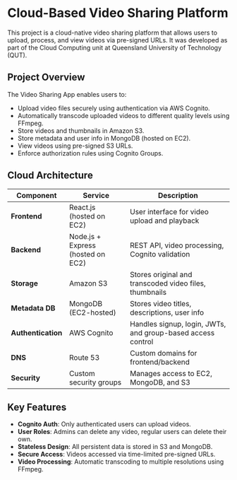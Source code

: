 # Cloud-Based Video Sharing Platform

This project is a cloud-native video sharing platform that allows users to upload, process, and view videos via pre-signed URLs. It was developed as part of the Cloud Computing unit at Queensland University of Technology (QUT).

##  Project Overview

The Video Sharing App enables users to:
- Upload video files securely using authentication via AWS Cognito.
- Automatically transcode uploaded videos to different quality levels using FFmpeg.
- Store videos and thumbnails in Amazon S3.
- Store metadata and user info in MongoDB (hosted on EC2).
- View videos using pre-signed S3 URLs.
- Enforce authorization rules using Cognito Groups.

## Cloud Architecture

| Component | Service | Description |
|----------|---------|-------------|
| **Frontend** | React.js (hosted on EC2) | User interface for video upload and playback |
| **Backend** | Node.js + Express (hosted on EC2) | REST API, video processing, Cognito validation |
| **Storage** | Amazon S3 | Stores original and transcoded video files, thumbnails |
| **Metadata DB** | MongoDB (EC2-hosted) | Stores video titles, descriptions, user info |
| **Authentication** | AWS Cognito | Handles signup, login, JWTs, and group-based access control |
| **DNS** | Route 53 | Custom domains for frontend/backend |
| **Security** | Custom security groups | Manages access to EC2, MongoDB, and S3 |

## Key Features

- **Cognito Auth**: Only authenticated users can upload videos.
- **User Roles**: Admins can delete any video, regular users can delete their own.
- **Stateless Design**: All persistent data is stored in S3 and MongoDB.
- **Secure Access**: Videos accessed via time-limited pre-signed URLs.
- **Video Processing**: Automatic transcoding to multiple resolutions using FFmpeg.
